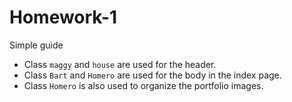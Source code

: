# Homework-1
Simple guide
- Class `maggy` and `house` are used for the header.
- Class `Bart` and `Homero` are used for the body in the index page. 
- Class `Homero` is also used to organize the portfolio images.
